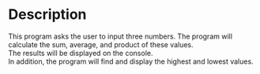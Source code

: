 # Description
This program asks the user to input three numbers. The program will calculate the sum, average, and product of these values.\
The results will be displayed on the console.\
In addition, the program will find and display the highest and lowest values.
